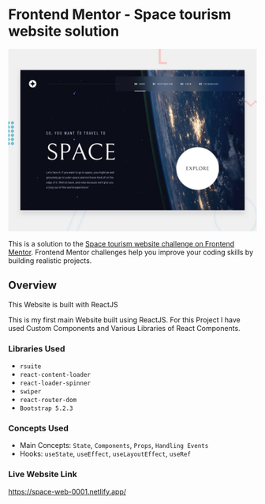 # Frontend Mentor - Space tourism website solution

![Design preview for the Space tourism website coding challenge](./preview.jpg)

This is a solution to the [Space tourism website challenge on Frontend Mentor](https://www.frontendmentor.io/challenges/space-tourism-multipage-website-gRWj1URZ3). Frontend Mentor challenges help you improve your coding skills by building realistic projects. 

## Overview

This Website is built with ReactJS

This is my first main Website built using ReactJS.
For this Project I have used Custom Components and Various Libraries of React Components.

### Libraries Used

- `rsuite`
- `react-content-loader`
- `react-loader-spinner`
- `swiper`
- `react-router-dom`
- `Bootstrap 5.2.3`

### Concepts Used

- Main Concepts: `State`, `Components`, `Props`, `Handling Events`
- Hooks: `useState`, `useEffect`, `useLayoutEffect`, `useRef`

### Live Website Link

https://space-web-0001.netlify.app/
